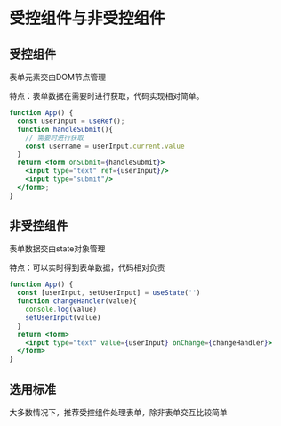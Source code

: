 # 受控组件与非受控组件

## 受控组件

表单元素交由DOM节点管理

特点：表单数据在需要时进行获取，代码实现相对简单。

```jsx
function App() {
  const userInput = useRef();
  function handleSubmit(){
    // 需要时进行获取
    const username = userInput.current.value
  }
  return <form onSubmit={handleSubmit}>
    <input type="text" ref={userInput}/>
    <input type="submit"/>
  </form>;
}
```

## 非受控组件

表单数据交由state对象管理

特点：可以实时得到表单数据，代码相对负责

```jsx
function App() {
  const [userInput, setUserInput] = useState('')
  function changeHandler(value){
    console.log(value)
    setUserInput(value)
  }
  return <form>
    <input type="text" value={userInput} onChange={changeHandler}>
  </form>
}
```

## 选用标准

大多数情况下，推荐受控组件处理表单，除非表单交互比较简单